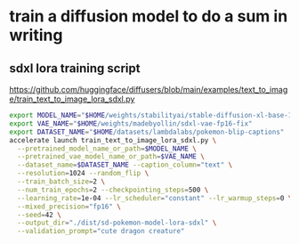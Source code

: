 # train a diffusion model to do a sum in writing

## sdxl lora training script
https://github.com/huggingface/diffusers/blob/main/examples/text_to_image/train_text_to_image_lora_sdxl.py

```bash
export MODEL_NAME="$HOME/weights/stabilityai/stable-diffusion-xl-base-1.0"
export VAE_NAME="$HOME/weights/madebyollin/sdxl-vae-fp16-fix"
export DATASET_NAME="$HOME/datasets/lambdalabs/pokemon-blip-captions"
accelerate launch train_text_to_image_lora_sdxl.py \
  --pretrained_model_name_or_path=$MODEL_NAME \
  --pretrained_vae_model_name_or_path=$VAE_NAME \
  --dataset_name=$DATASET_NAME --caption_column="text" \
  --resolution=1024 --random_flip \
  --train_batch_size=2 \
  --num_train_epochs=2 --checkpointing_steps=500 \
  --learning_rate=1e-04 --lr_scheduler="constant" --lr_warmup_steps=0 \
  --mixed_precision="fp16" \
  --seed=42 \
  --output_dir="./dist/sd-pokemon-model-lora-sdxl" \
  --validation_prompt="cute dragon creature"
```
